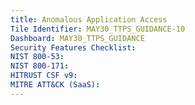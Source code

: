 ```yaml
---
title: Anomalous Application Access
Tile Identifier: MAY30_TTPS_GUIDANCE-10
Dashboard: MAY30_TTPS_GUIDANCE
Security Features Checklist:
NIST 800-53:
NIST 800-171:
HITRUST CSF v9:
MITRE ATT&CK (SaaS):
---
```


